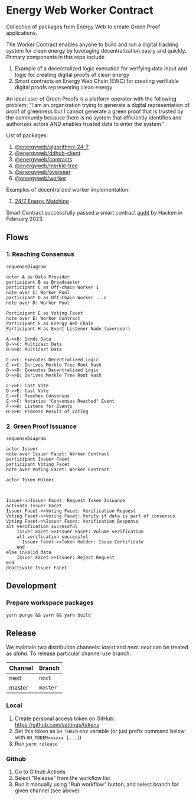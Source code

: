 # Energy Web Worker Contract

Collection of packages from Energy Web to create Green Proof applications.

The Worker Contract enables anyone to build and run a digital tracking system for clean energy by leveraging decentralization easily and quickly. Primary components in this repo include  
1. Example of a decentralized logic execution for verifying data input and logic for creating digital proofs of clean energy
2. Smart contracts on Energy Web Chain (EWC) for creating verifiable digital proofs representing clean energy

An ideal user of Green Proofs is a platform operator with the following problem: “I am an organization trying to generate a digital representation of proof of greenness  but I cannot generate a green proof that is trusted by the community because there is no system that efficiently identifies and authorizes actors AND enables trusted data to enter the system.”

List of packages:

1. [@energyweb/algorithms-24-7](./packages/algorithms/)
2. [@energyweb/ddhub-client](./packages/ddhub-client/)
3. [@energyweb/contracts](./packages/contracts/)
4. [@energyweb/merkle-tree](./packages/merkle-tree/)
5. [@energyweb/overseer](./packages/overseer/)
6. [@energyweb/worker](./packages/worker/)

Examples of decentralized worker implementation:

1. [24/7 Energy Matching](./packages/worker-example/)

Smart Contract successfully passed a smart contract [audit](./docs/smart_contract_audit.pdf) by Hacken in February 2023.

## Flows

### 1. Reaching Consensus

```mermaid
sequenceDiagram

actor A as Data Provider
participant B as Broadcaster
participant C as Off-chain Worker 1
note over C: Worker Pool
participant D as Off-Chain Worker ...n
note over D: Worker Pool

Participant E as Voting Facet
note over E: Worker Contract
Participant F as Energy Web Chain
Participant H as Event Listener Node (overseer)

A->>B: Sends Data
B->>C: Multicast Data
B->>D: Multicast Data

C->>C: Executes Decentralized Logic
C->>C: Derives Merkle Tree Root Hash
D->>D: Executes Decentralized Logic
D->>D: Derives Merkle Tree Root Hash

C->>E: Cast Vote
D->>E: Cast Vote
E->>E: Reaches Consensus
E->>F: Notarize "Consensus Reached" Event
F->>H: Listens for Events
H->>H: Process Result of Voting
```

### 2. Green Proof Issuance
```mermaid
sequenceDiagram

actor Issuer
note over Issuer Facet: Worker Contract
participant Issuer Facet
participant Voting Facet
note over Voting Facet: Worker Contract

actor Token Holder



Issuer->>Issuer Facet: Request Token Issuance
activate Issuer Facet
Issuer Facet->>Voting Facet: Verification Request
Voting Facet->>Voting Facet: Verify if data is part of consensus
Voting Facet->>Issuer Facet: Verification Response
alt verification successful
    Issuer Facet->>Issuer Facet: Volume verification 
    alt verification successful
      Issuer Facet->>Token Holder: Issue Certificate
    end
else invalid data
    Issuer Facet->>Issuer: Reject Request
end    
deactivate Issuer Facet

```
## Development

### Prepare workspace packages
```shell
yarn purge && yarn && yarn build
```

## Release

We maintain two distribution channels: *latest* and *next*.
*next* can be treated as *alpha*. To release particular channel use branch:

Channel | Branch
--- | ---
next | `next`
master | `master`

### Local

1. Create personal access token on GitHub: https://github.com/settings/tokens
2. Set this token as `GH_TOKEN` env variable (or just prefix command below with `GH_TOKEN=xxxxx [...]`)
2. Run `yarn release`

### Github

1. Go to Github Actions
2. Select "Release" from the workflow list  
3. Run it manually using "Run workflow" button, and select branch for given channel (see above)
